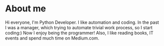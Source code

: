 # About me

Hi everyone, I'm Python Developer. I like automation and coding. In the past I was a manager, which trying to automate trivial work process, so I start coding:)
Now I enjoy being the programmer! Also, I like reading books, IT events and spend much time on Medium.com.

